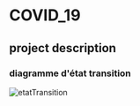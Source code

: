 # COVID_19
##  project description
### diagramme d'état transition
![etatTransition](https://user-images.githubusercontent.com/75865028/103491309-0767d800-4e23-11eb-9ab1-582f186c761d.PNG)
